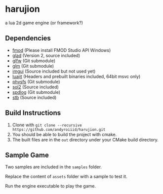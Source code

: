 # harujion

a lua 2d game engine (or framework?)

## Dependencies

- [fmod](https://fmod.com/) (Please install FMOD Studio API Windows)
- [glad](https://github.com/Dav1dde/glad/tree/glad2) (Version 2, source included)
- [glfw](https://github.com/glfw/glfw) (Git submodule)
- [glm](https://github.com/g-truc/glm) (Git submodule)
- [imgui](https://github.com/ocornut/imgui) (Source included but not used yet)
- [luajit](https://luajit.org/) (Headers and prebuilt binaries included, 64bit msvc only)
- [physfs](https://www.icculus.org/physfs/) (Git submodule)
- [sol2](https://github.com/ThePhD/sol2) (Source included)
- [spdlog](https://github.com/gabime/spdlog) (Git submodule)
- [stb](https://github.com/nothings/stb) (Source included)

## Build Instructions

1. Clone with `git clone --recursive https://github.com/andyroiiid/harujion.git`
2. You should be able to build the project with cmake.
3. The built files are in the `out` directory under your CMake build directory.

## Sample Game

Two samples are included in the `samples` folder.

Replace the content of `assets` folder with a sample to test it.

Run the engine executable to play the game.
